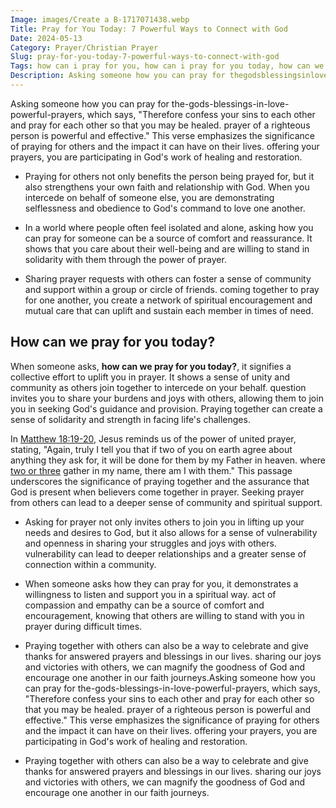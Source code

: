 ```yaml
---
Image: images/Create a B-1717071438.webp
Title: Pray for You Today: 7 Powerful Ways to Connect with God
Date: 2024-05-13
Category: Prayer/Christian Prayer
Slug: pray-for-you-today-7-powerful-ways-to-connect-with-god
Tags: how can i pray for you, how can i pray for you today, how can we pray for you, how can we pray for you today, pray for you today, my prayer for you today, prayer, christian prayer
Description: Asking someone how you can pray for thegodsblessingsinlovepowerfulprayers which says Therefore confess your sins to each other and pray for each other so that you may be healed prayer of a righteous person is powerful and effective This verse emphasizes the significance of praying for others and the impact it
---
```




Asking someone how you can pray for the-gods-blessings-in-love-powerful-prayers, which says, "Therefore confess your sins to each other and pray for each other so that you may be healed.  prayer of a righteous person is powerful and effective." This verse emphasizes the significance of praying for others and the impact it can have on their lives.  offering your prayers, you are participating in God's work of healing and restoration.

- Praying for others not only benefits the person being prayed for, but it also strengthens your own faith and relationship with God. When you intercede on behalf of someone else, you are demonstrating selflessness and obedience to God's command to love one another.

- In a world where people often feel isolated and alone, asking how you can pray for someone can be a source of comfort and reassurance. It shows that you care about their well-being and are willing to stand in solidarity with them through the power of prayer.

- Sharing prayer requests with others can foster a sense of community and support within a group or circle of friends.  coming together to pray for one another, you create a network of spiritual encouragement and mutual care that can uplift and sustain each member in times of need.

## How can we pray for you today?

When someone asks, **how can we pray for you today?**, it signifies a collective effort to uplift you in prayer. It shows a sense of unity and community as others join together to intercede on your behalf.  question invites you to share your burdens and joys with others, allowing them to join you in seeking God's guidance and provision. Praying together can create a sense of solidarity and strength in facing life's challenges.

In [Matthew 18:19-20](https://www.bibleref.com/Matthew/18/Matthew-18-19.html), Jesus reminds us of the power of united prayer, stating, "Again, truly I tell you that if two of you on earth agree about anything they ask for, it will be done for them by my Father in heaven.  where [two or three](/unveiling-the-biblical-significance-of-the-number-2-a-comprehensive-guide-for-christian-readers) gather in my name, there am I with them." This passage underscores the significance of praying together and the assurance that God is present when believers come together in prayer. Seeking prayer from others can lead to a deeper sense of community and spiritual support.

- Asking for prayer not only invites others to join you in lifting up your needs and desires to God, but it also allows for a sense of vulnerability and openness in sharing your struggles and joys with others.  vulnerability can lead to deeper relationships and a greater sense of connection within a community.

- When someone asks how they can pray for you, it demonstrates a willingness to listen and support you in a spiritual way.  act of compassion and empathy can be a source of comfort and encouragement, knowing that others are willing to stand with you in prayer during difficult times.

- Praying together with others can also be a way to celebrate and give thanks for answered prayers and blessings in our lives.  sharing our joys and victories with others, we can magnify the goodness of God and encourage one another in our faith journeys.Asking someone how you can pray for the-gods-blessings-in-love-powerful-prayers, which says, "Therefore confess your sins to each other and pray for each other so that you may be healed.  prayer of a righteous person is powerful and effective." This verse emphasizes the significance of praying for others and the impact it can have on their lives.  offering your prayers, you are participating in God's work of healing and restoration.

- Praying together with others can also be a way to celebrate and give thanks for answered prayers and blessings in our lives.  sharing our joys and victories with others, we can magnify the goodness of God and encourage one another in our faith journeys.
